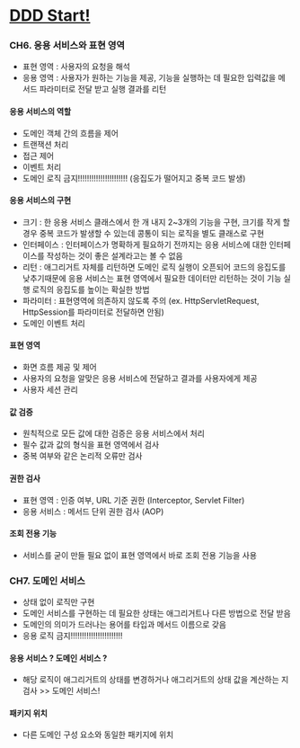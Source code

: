 # [DDD Start!](https://jiandson.co.kr/books/7)

### CH6. 응용 서비스와 표현 영역
- 표현 영역 : 사용자의 요청을 해석
- 응용 영역 : 사용자가 원하는 기능을 제공, 기능을 실행하는 데 필요한 입력값을 메서드 파라미터로 전달 받고 실행 결과를 리턴

#### 응용 서비스의 역할
- 도메인 객체 간의 흐름을 제어
- 트랜잭션 처리
- 접근 제어
- 이벤트 처리
- 도메인 로직 금지!!!!!!!!!!!!!!!!!!!!!! (응집도가 떨어지고 중복 코드 발생)

#### 응용 서비스의 구현
- 크기 : 한 응용 서비스 클래스에서 한 개 내지 2~3개의 기능을 구현, 크기를 작게 할 경우 중복 코드가 발생할 수 있는데 콩통이 되는 로직을 별도 클래스로 구현
- 인터페이스 : 인터페이스가 명확하게 필요하기 전까지는 응용 서비스에 대한 인터페이스를 작성하는 것이 좋은 설계라고는 볼 수 없음
- 리턴 : 애그리거트 자체를 리턴하면 도메인 로직 실행이 오픈되어 코드의 응집도를 낮추기때문에 응용 서비스는 표현 영역에서 필요한 데이터만 리턴하는 것이 기능 실행 로직의 응집도를 높이는 확실한 방법
- 파라미터 : 표현영역에 의존하지 않도록 주의 (ex. HttpServletRequest, HttpSession를 파라미터로 전달하면 안됨)
- 도메인 이벤트 처리

#### 표현 영역
- 화면 흐름 제공 및 제어
- 사용자의 요청을 알맞은 응용 서비스에 전달하고 결과를 사용자에게 제공
- 사용자 세션 관리

#### 값 검증
- 원칙적으로 모든 값에 대한 검증은 응용 서비스에서 처리
- 필수 값과 값의 형식을 표현 영역에서 검사
- 중복 여부와 같은 논리적 오류만 검사

#### 권한 검사
- 표현 영역 : 인증 여부, URL 기준 권한 (Interceptor, Servlet Filter)
- 응용 서비스 : 메서드 단위 권한 검사 (AOP)

#### 조회 전용 기능
- 서비스를 굳이 만들 필요 없이 표현 영역에서 바로 조회 전용 기능을 사용


### CH7. 도메인 서비스
- 상태 없이 로직만 구현
- 도메인 서비스를 구현하는 데 필요한 상태는 애그리거트나 다른 방법으로 전달 받음
- 도메인의 의미가 드러나는 용어를 타입과 메서드 이름으로 갖음
- 응용 로직 금지!!!!!!!!!!!!!!!!!!!!!!!

#### 응용 서비스 ? 도메인 서비스 ?
- 해당 로직이 애그리거트의 상태를 변경하거나 애그리거트의 상태 값을 계산하는 지 검사 >> 도메인 서비스!

#### 패키지 위치
- 다른 도메인 구성 요소와 동일한 패키지에 위치
